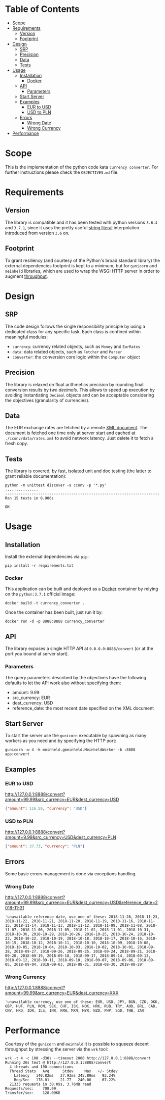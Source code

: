 # Table of Contents
* [Scope](#scope)
* [Requirements](#requirements)
  * [Version](#version)
  * [Footprint](#footprint)
* [Design](#design)
  * [SRP](#srp)
  * [Precision](#precision)
  * [Data](#data)
  * [Tests](#tests)
* [Usage](#usage)
  * [Installation](#installation)
    * [Docker](#docker)
  * [API](#api)
    * [Parameters](#parameters)
  * [Start Server](#start-server)
  * [Examples](#examples)
    * [EUR to USD](#eur-to-usd)
    * [USD to PLN](#usd-to-pln)
  * [Errors](#errors)
    * [Wrong Date](#wrong-date)
    * [Wrong Currency](#wrong-currency)
* [Performance](#performance)

# Scope
This is the implementation of the python code kata `currency converter`. For further instructions please check the `OBJECTIVES.md` file.

# Requirements

## Version
The library is compatible and it has been tested with python versions `3.6.4` and `3.7.1`, since it uses the pretty useful [string literal](https://www.python.org/dev/peps/pep-0498/) interpolation introduced from version `3.6` on.

## Footprint
To grant resiliency (and courtesy of the Python's broad standard library) the external dependencies footprint is kept to a minimum, but for `gunicorn` and `meinheld` libraries, which are used to wrap the WSGI HTTP server in order to augment [throughput](#performance).

# Design

## SRP
The code design follows the single responsibility principle by using a dedicated class for any specific task. Each class is confined within meaningful modules:
* `currency`: currency related objects, such as `Money` and `EurRates`
* `data`: data related objects, such as `Fetcher` and `Parser`
* `converter`: the conversion core logic within the `Computer` object

## Precision
The library is relaxed on float arithmetics precision by rounding final conversion results by *two decimals*. This allows to speed up execution by avoiding instantiating `Decimal` objects and can be acceptable considering the objectives (granularity of currencies).

## Data
The EUR exchange rates are fetched by a remote [XML document](https://www.ecb.europa.eu/stats/eurofxref/eurofxref-hist-90d.xml). The document is fetched one time only at server start and cached at `./cconv/data/rates.xml` to avoid network latency. Just delete it to fetch a fresh copy.

## Tests
The library is covered, by fast, isolated unit and doc testing (the latter to grant reliable documentation):
```shell
python -m unittest discover -s cconv -p '*.py'
...............
----------------------------------------------------------------------
Ran 15 tests in 0.006s

OK
```

# Usage

## Installation
Install the external dependencies via `pip`:
```shell
pip install -r requirements.txt
```

### Docker
This application can be built and deployed as a [Docker](https://www.docker.com/) container by relying on the `python:3.7.1` official image:
```shell
docker build -t currency_converter .
```

Once the container has been built, just run it by:
```shell
docker run -d -p 8888:8888 currency_converter
```

## API
The library exposes a single HTTP API at `0.0.0.0:8888/convert` (or at the port you bound at server start). 

### Parameters
The query parameters described by the objectives have the following defaults to let the API work also without specifying them:
* amount: 9.99
* src_currency: EUR
* dest_currency: USD
* reference_date: the most recent date specified on the XML document

## Start Server
To start the server use the `gunicorn` executable by spawning as many workers as you need and by specifying the HTTP port:
```shell
gunicorn -w 4 -k meinheld.gmeinheld.MeinheldWorker -b :8888 app:convert
```

## Examples

### EUR to USD
http://127.0.0.1:8888/convert?amount=99.99&src_currency=EUR&dest_currency=USD
```json
{"amount": 116.59, "currency": "USD"}
```

### USD to PLN
http://127.0.0.1:8888/convert?amount=9.99&src_currency=USD&dest_currency=PLN
```json
{"amount": 37.73, "currency": "PLN"}
```

## Errors
Some basic errors management is done via exceptions handling.

### Wrong Date
http://127.0.0.1:8888/convert?amount=99.99&src_currency=EUR&dest_currency=USD&reference_date=2018-11-31
```
'unavailable reference date, use one of these: 2018-11-26, 2018-11-23, 2018-11-22, 2018-11-21, 2018-11-20, 2018-11-19, 2018-11-16, 2018-11-15, 2018-11-14, 2018-11-13, 2018-11-12, 2018-11-09, 2018-11-08, 2018-11-07, 2018-11-06, 2018-11-05, 2018-11-02, 2018-11-01, 2018-10-31, 2018-10-30, 2018-10-29, 2018-10-26, 2018-10-25, 2018-10-24, 2018-10-23, 2018-10-22, 2018-10-19, 2018-10-18, 2018-10-17, 2018-10-16, 2018-10-15, 2018-10-12, 2018-10-11, 2018-10-10, 2018-10-09, 2018-10-08, 2018-10-05, 2018-10-04, 2018-10-03, 2018-10-02, 2018-10-01, 2018-09-28, 2018-09-27, 2018-09-26, 2018-09-25, 2018-09-24, 2018-09-21, 2018-09-20, 2018-09-19, 2018-09-18, 2018-09-17, 2018-09-14, 2018-09-13, 2018-09-12, 2018-09-11, 2018-09-10, 2018-09-07, 2018-09-06, 2018-09-05, 2018-09-04, 2018-09-03, 2018-08-31, 2018-08-30, 2018-08-29'
```

### Wrong Currency
http://127.0.0.1:8888/convert?amount=99.99&src_currency=EUR&dest_currency=XXX
```
'unavailable currency, use one of these: EUR, USD, JPY, BGN, CZK, DKK, GBP, HUF, PLN, RON, SEK, CHF, ISK, NOK, HRK, RUB, TRY, AUD, BRL, CAD, CNY, HKD, IDR, ILS, INR, KRW, MXN, MYR, NZD, PHP, SGD, THB, ZAR'
```

# Performance
Courtesy of the `gunicorn` and `meinheld` it is possible to squeeze decent throughput by stressing the server via the `wrk` tool:
```shell
wrk -t 4 -c 100 -d30s --timeout 2000 http://127.0.0.1:8888/convert
Running 30s test @ http://127.0.0.1:8888/convert
  4 threads and 100 connections
  Thread Stats   Avg      Stdev     Max   +/- Stdev
    Latency   140.82ms   27.93ms 345.89ms   93.24%
    Req/Sec   178.01     21.77   240.00     67.22%
  21335 requests in 30.09s, 3.76MB read
Requests/sec:    708.99
Transfer/sec:    128.09KB
```
